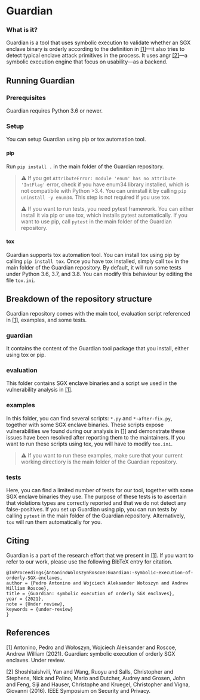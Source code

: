 # Guardian

### What is it?

Guardian is a tool that uses symbolic execution to validate
whether an SGX enclave binary is orderly according to the definition in [[1]](#1)—it also tries
to detect typical enclave attack primitives in the process. It uses angr [[2]](#2)—a symbolic
execution engine that focus on usability—as a backend.

## Running Guardian

### Prerequisites

Guardian requires Python 3.6 or newer.

### Setup

You can setup Guardian using pip or tox automation tool.

#### pip

Run `pip install .` in the main folder of the Guardian repository.
> :warning: If you get `AttributeError: module 'enum' has no attribute 'IntFlag'` error, check if you have enum34 library installed, which is not compatibile with Python >3.4. You can uninstall it by calling `pip uninstall -y enum34`. This step is not required if you use tox.
> 
> :warning: If you want to run tests, you need pytest framework. You can either install it via pip or use tox, which installs pytest automatically. If you want to use pip, call `pytest` in the main folder of the Guardian repository.

#### tox

Guardian supports tox automation tool. You can install tox using pip by calling `pip install tox`. Once you have tox installed, simply call `tox` in the main folder of the Guardian repository. By default, it will run some tests under Python 3.6, 3.7, and 3.8. You can modify this behaviour by editing the file `tox.ini`.

## Breakdown of the repository structure

Guardian repository comes with the main tool, evaluation script referenced in [[1]](#1), examples, and some tests.

### guardian

It contains the content of the Guardian tool package that you install, either using tox or pip.

### evaluation

This folder contains SGX enclave binaries and a script we used in the vulnerability analysis in [[1]](#1).

### examples

In this folder, you can find several scripts: `*.py` and `*-after-fix.py`, together with some SGX enclave binaries. These scripts expose vulnerabilities we found during our analysis in [[1]](#1) and demonstrate these issues have been resolved after reporting them to the maintainers. If you want to run these scripts using tox, you will have to modify `tox.ini`.
> :warning: If you want to run these examples, make sure that your current working directiory is the main folder of the Guardian repository.

### tests

Here, you can find a limited number of tests for our tool, together with some SGX enclave binaries they use. The purpose of these tests is to ascertain that violations types are correctly reported and that we do not detect any false-positives. If you set up Guardian using pip, you can run tests by calling `pytest` in the main folder of the Guardian repository. Alternatively, `tox` will run them automatically for you.

## Citing

Guardian is a part of the research effort that we present in [[1]](#1). If you want to refer to our work, please use the following BibTeX entry for citation.

```
@InProceedings{AntoninoWoloszynRoscoe:Guardian:-symbolic-execution-of-orderly-SGX-enclaves,
author = {Pedro Antonino and Wojciech Aleksander Wołoszyn and Andrew William Roscoe},
title = {Guardian: symbolic execution of orderly SGX enclaves},
year = {2021},
note = {Under review},
keywords = {under-review}
}
```

## References
<a id="1">[1]</a> Antonino, Pedro and Wołoszyn, Wojciech Aleksander and Roscoe, Andrew William (2021). 
Guardian: symbolic execution of orderly SGX enclaves. 
Under review.

<a id="2">[2]</a> Shoshitaishvili, Yan and Wang, Ruoyu and Salls, Christopher and Stephens, Nick and Polino, Mario and Dutcher, Audrey and Grosen, John and Feng, Siji and Hauser, Christophe and Kruegel, Christopher and Vigna, Giovanni (2016).
IEEE Symposium on Security and Privacy.
